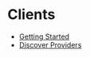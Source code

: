 # Clients

* [Getting Started](clients/getting-started)
* [Discover Providers](clients/discover-providers)

